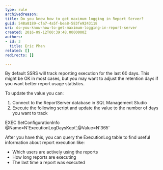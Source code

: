 ```yaml
---
type: rule
archivedreason: 
title: Do you know how to get maximum logging in Report Server?
guid: 548a8189-cfa7-4a5f-bea8-583fe9243118
uri: do-you-know-how-to-get-maximum-logging-in-report-server
created: 2016-09-12T00:39:48.0000000Z
authors:
- id: 3
  title: Eric Phan
related: []
redirects: []

---
```


By default SSRS will track reporting execution for the last 60 days. This might be OK in most cases, but you may want to adjust the retention days if you want better report usage statistics.

<!--endintro-->

To update the value you can:

1. Connect to the ReportServer database in SQL Management Studio
2. Execute the following script and update the value to the number of days you want to track




EXEC SetConfigurationInfo @Name=N'ExecutionLogDaysKept',@Value=N'365'



After you have this, you can query the ExecutionLog table to find useful information about report execution like:

* Which users are actively using the reports
* How long reports are executing
* The last time a report was executed
